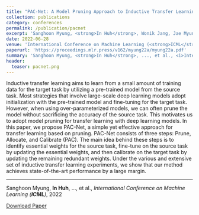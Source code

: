```yaml
---
title: "PAC-Net: A Model Pruning Approach to Inductive Transfer Learning"
collection: publications
category: conferences
permalink: /publication/pacnet
excerpt: 'Sanghoon Myung, <strong>In Huh</strong>, Wonik Jang, Jae Myung Choe, Jisu Ryu, Daesin Kim, Kee-Eung Kim, Changwook Jeong'
date: 2022-06-28
venue: 'International Conference on Machine Learning (<strong>ICML</strong>)'
paperurl: 'https://proceedings.mlr.press/v162/myung22a/myung22a.pdf'
summary: 'Sanghoon Myung, <strong>In Huh</strong>, ..., et al., <i>International Conference on Machine Learning (<strong>ICML</strong>)</i>, 2022'
header:
  teaser: pacnet.png
---
```

Inductive transfer learning aims to learn from a small amount of training data for the target task by utilizing a pre-trained model from the source task. Most strategies that involve large-scale deep learning models adopt initialization with the pre-trained model and fine-tuning for the target task. However, when using over-parameterized models, we can often prune the model without sacrificing the accuracy of the source task. This motivates us to adopt model pruning for transfer learning with deep learning models. In this paper, we propose PAC-Net, a simple yet effective approach for transfer learning based on pruning. PAC-Net consists of three steps: Prune, Allocate, and Calibrate (PAC). The main idea behind these steps is to identify essential weights for the source task, fine-tune on the source task by updating the essential weights, and then calibrate on the target task by updating the remaining redundant weights. Under the various and extensive set of inductive transfer learning experiments, we show that our method achieves state-of-the-art performance by a large margin.

<hr>

Sanghoon Myung, <strong>In Huh</strong>, ..., et al., <i>International Conference on Machine Learning (<strong>ICML</strong>)</i>, 2022

[Download Paper](https://proceedings.mlr.press/v162/myung22a/myung22a.pdf)
